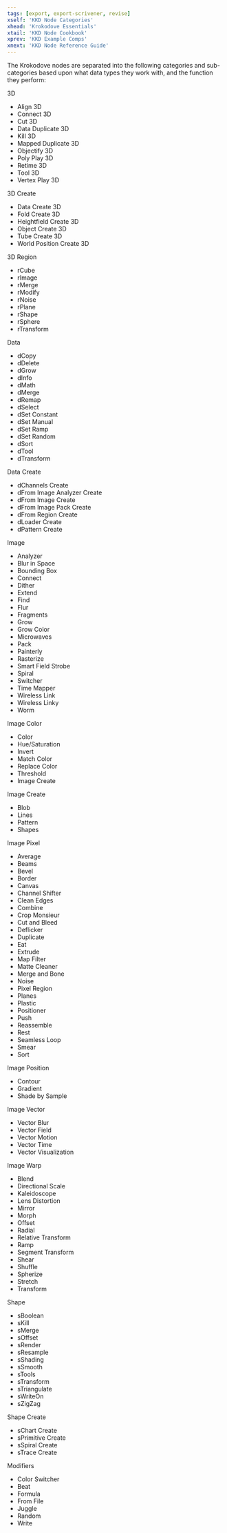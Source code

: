 ```yaml
---
tags: [export, export-scrivener, revise]
xself: 'KKD Node Categories'
xhead: 'Krokodove Essentials'
xtail: 'KKD Node Cookbook'
xprev: 'KKD Example Comps'
xnext: 'KKD Node Reference Guide'
---
```


The Krokodove nodes are separated into the following categories and sub-categories based upon what data types they work with, and the function they perform:

3D

-   Align 3D
-   Connect 3D
-   Cut 3D
-   Data Duplicate 3D
-   Kill 3D
-   Mapped Duplicate 3D
-   Objectify 3D
-   Poly Play 3D
-   Retime 3D
-   Tool 3D
-   Vertex Play 3D

3D Create

-   Data Create 3D
-   Fold Create 3D
-   Heightfield Create 3D
-   Object Create 3D
-   Tube Create 3D
-   World Position Create 3D

3D Region

-   rCube
-   rImage
-   rMerge
-   rModify
-   rNoise
-   rPlane
-   rShape
-   rSphere
-   rTransform

Data

-   dCopy
-   dDelete
-   dGrow
-   dInfo
-   dMath
-   dMerge
-   dRemap
-   dSelect
-   dSet Constant
-   dSet Manual
-   dSet Ramp
-   dSet Random
-   dSort
-   dTool
-   dTransform

Data Create

-   dChannels Create
-   dFrom Image Analyzer Create
-   dFrom Image Create
-   dFrom Image Pack Create
-   dFrom Region Create
-   dLoader Create
-   dPattern Create

Image

-   Analyzer
-   Blur in Space
-   Bounding Box
-   Connect
-   Dither
-   Extend
-   Find
-   Flur
-   Fragments
-   Grow
-   Grow Color
-   Microwaves
-   Pack
-   Painterly
-   Rasterize
-   Smart Field Strobe
-   Spiral
-   Switcher
-   Time Mapper
-   Wireless Link
-   Wireless Linky
-   Worm

Image Color

-   Color
-   Hue/Saturation
-   Invert
-   Match Color
-   Replace Color
-   Threshold
-   Image Create

Image Create

-   Blob
-   Lines
-   Pattern
-   Shapes

Image Pixel

-   Average
-   Beams
-   Bevel
-   Border
-   Canvas
-   Channel Shifter
-   Clean Edges
-   Combine
-   Crop Monsieur
-   Cut and Bleed
-   Deflicker
-   Duplicate
-   Eat
-   Extrude
-   Map Filter
-   Matte Cleaner
-   Merge and Bone
-   Noise
-   Pixel Region
-   Planes
-   Plastic
-   Positioner
-   Push
-   Reassemble
-   Rest
-   Seamless Loop
-   Smear
-   Sort

Image Position

-   Contour
-   Gradient
-   Shade by Sample

Image Vector

-   Vector Blur
-   Vector Field
-   Vector Motion
-   Vector Time
-   Vector Visualization

Image Warp

-   Blend
-   Directional Scale
-   Kaleidoscope
-   Lens Distortion
-   Mirror
-   Morph
-   Offset
-   Radial
-   Relative Transform
-   Ramp
-   Segment Transform
-   Shear
-   Shuffle
-   Spherize
-   Stretch
-   Transform

Shape

-   sBoolean
-   sKill
-   sMerge
-   sOffset
-   sRender
-   sResample
-   sShading
-   sSmooth
-   sTools
-   sTransform
-   sTriangulate
-   sWriteOn
-   sZigZag

Shape Create

-   sChart Create
-   sPrimitive Create
-   sSpiral Create
-   sTrace Create

Modifiers

-   Color Switcher
-   Beat
-   Formula
-   From File
-   Juggle
-   Random
-   Write